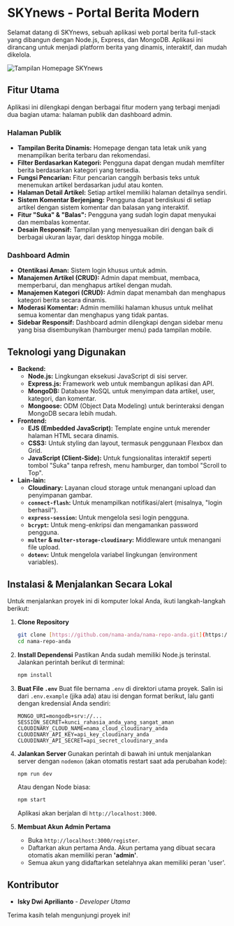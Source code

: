 # SKYnews - Portal Berita Modern

Selamat datang di SKYnews, sebuah aplikasi web portal berita full-stack yang dibangun dengan Node.js, Express, dan MongoDB. Aplikasi ini dirancang untuk menjadi platform berita yang dinamis, interaktif, dan mudah dikelola.

![Tampilan Homepage SKYnews](image_3a3fa5.jpg)

## Fitur Utama

Aplikasi ini dilengkapi dengan berbagai fitur modern yang terbagi menjadi dua bagian utama: halaman publik dan dashboard admin.

### Halaman Publik
* **Tampilan Berita Dinamis:** Homepage dengan tata letak unik yang menampilkan berita terbaru dan rekomendasi.
* **Filter Berdasarkan Kategori:** Pengguna dapat dengan mudah memfilter berita berdasarkan kategori yang tersedia.
* **Fungsi Pencarian:** Fitur pencarian canggih berbasis teks untuk menemukan artikel berdasarkan judul atau konten.
* **Halaman Detail Artikel:** Setiap artikel memiliki halaman detailnya sendiri.
* **Sistem Komentar Berjenjang:** Pengguna dapat berdiskusi di setiap artikel dengan sistem komentar dan balasan yang interaktif.
* **Fitur "Suka" & "Balas":** Pengguna yang sudah login dapat menyukai dan membalas komentar.
* **Desain Responsif:** Tampilan yang menyesuaikan diri dengan baik di berbagai ukuran layar, dari desktop hingga mobile.

### Dashboard Admin
* **Otentikasi Aman:** Sistem login khusus untuk admin.
* **Manajemen Artikel (CRUD):** Admin dapat membuat, membaca, memperbarui, dan menghapus artikel dengan mudah.
* **Manajemen Kategori (CRUD):** Admin dapat menambah dan menghapus kategori berita secara dinamis.
* **Moderasi Komentar:** Admin memiliki halaman khusus untuk melihat semua komentar dan menghapus yang tidak pantas.
* **Sidebar Responsif:** Dashboard admin dilengkapi dengan sidebar menu yang bisa disembunyikan (hamburger menu) pada tampilan mobile.

## Teknologi yang Digunakan

* **Backend:**
  * **Node.js:** Lingkungan eksekusi JavaScript di sisi server.
  * **Express.js:** Framework web untuk membangun aplikasi dan API.
  * **MongoDB:** Database NoSQL untuk menyimpan data artikel, user, kategori, dan komentar.
  * **Mongoose:** ODM (Object Data Modeling) untuk berinteraksi dengan MongoDB secara lebih mudah.
* **Frontend:**
  * **EJS (Embedded JavaScript):** Template engine untuk merender halaman HTML secara dinamis.
  * **CSS3:** Untuk styling dan layout, termasuk penggunaan Flexbox dan Grid.
  * **JavaScript (Client-Side):** Untuk fungsionalitas interaktif seperti tombol "Suka" tanpa refresh, menu hamburger, dan tombol "Scroll to Top".
* **Lain-lain:**
  * **Cloudinary:** Layanan cloud storage untuk menangani upload dan penyimpanan gambar.
  * **`connect-flash`:** Untuk menampilkan notifikasi/alert (misalnya, "login berhasil").
  * **`express-session`:** Untuk mengelola sesi login pengguna.
  * **`bcrypt`:** Untuk meng-enkripsi dan mengamankan password pengguna.
  * **`multer` & `multer-storage-cloudinary`:** Middleware untuk menangani file upload.
  * **`dotenv`:** Untuk mengelola variabel lingkungan (environment variables).

## Instalasi & Menjalankan Secara Lokal

Untuk menjalankan proyek ini di komputer lokal Anda, ikuti langkah-langkah berikut:

1.  **Clone Repository**
    ```bash
    git clone [https://github.com/nama-anda/nama-repo-anda.git](https://github.com/nama-anda/nama-repo-anda.git)
    cd nama-repo-anda
    ```

2.  **Install Dependensi**
    Pastikan Anda sudah memiliki Node.js terinstal. Jalankan perintah berikut di terminal:
    ```bash
    npm install
    ```

3.  **Buat File `.env`**
    Buat file bernama `.env` di direktori utama proyek. Salin isi dari `.env.example` (jika ada) atau isi dengan format berikut, lalu ganti dengan kredensial Anda sendiri:
    ```
    MONGO_URI=mongodb+srv://...
    SESSION_SECRET=kunci_rahasia_anda_yang_sangat_aman
    CLOUDINARY_CLOUD_NAME=nama_cloud_cloudinary_anda
    CLOUDINARY_API_KEY=api_key_cloudinary_anda
    CLOUDINARY_API_SECRET=api_secret_cloudinary_anda
    ```

4.  **Jalankan Server**
    Gunakan perintah di bawah ini untuk menjalankan server dengan `nodemon` (akan otomatis restart saat ada perubahan kode):
    ```bash
    npm run dev
    ```
    Atau dengan Node biasa:
    ```bash
    npm start
    ```
    Aplikasi akan berjalan di `http://localhost:3000`.

5.  **Membuat Akun Admin Pertama**
    * Buka `http://localhost:3000/register`.
    * Daftarkan akun pertama Anda. Akun pertama yang dibuat secara otomatis akan memiliki peran **'admin'**.
    * Semua akun yang didaftarkan setelahnya akan memiliki peran 'user'.

## Kontributor

* **Isky Dwi Aprilianto** - *Developer Utama*

Terima kasih telah mengunjungi proyek ini!
